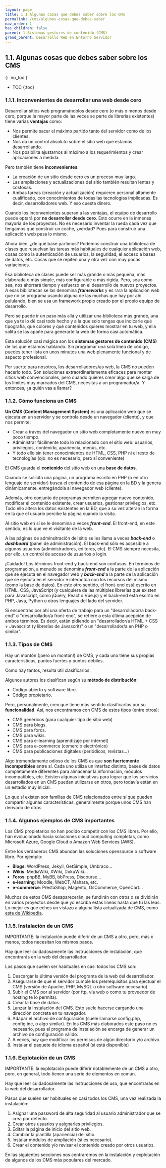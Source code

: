 ```yaml
---
layout: page
title: 1.1 Algunas cosas que debes saber sobre los CMS
permalink: /cms/algunas-cosas-que-debes-saber
nav_order: 1
has_children: false
parent: 1 Sistemas gestores de contenido (CMS)
grand_parent: Desarrollo Web en Entorno Servidor
---
```



## 1.1. Algunas cosas que debes saber sobre los CMS
{: .no_toc }

- TOC
{:toc}

### 1.1.1. Inconvenientes de desarrollar una web desde cero

Desarrollar sitios web programándolos desde cero (o más o menos desde cero, porque la mayor parte de las veces se parte de librerías existentes) tiene varias **ventajas** como:

* Nos permite sacar el máximo partido tanto del servidor como de los clientes.
* Nos da un control absoluto sobre el sitio web que estamos desarrollando.
* Nos posibilita ajustarnos al máximo a los requerimientos y crear aplicaciones a medida.

Pero también tiene **inconvenientes**:

* La creación de un sitio desde cero es un proceso muy largo.
* Las ampliaciones y actualizaciones del sitio también resultan lentas y costosas.
* Ambas tareas (creación y actualización) requieren personal altamente cualificado, con conocimientos de todas las tecnologías implicadas. Es decir, desarrolladores web. Y eso cuesta dinero.

Cuando los inconvenientes superan a las ventajas, el equipo de desarrollo puede optará por **no desarrollar desde cero**. Esto ocurre en la inmensa mayoría de los proyectos. No es necesario inventar la rueda cada vez que tengamos que construir un coche, ¿verdad? Pues para construir una aplicación web pasa lo mismo.

Ahora bien, ¿de qué base partimos? Podemos construir una biblioteca de clases que resuelvan las tareas más habituales de cualquier aplicación web, cosas como la autenticación de usuarios, la seguridad, el acceso a bases de datos, etc. Cosas que se repiten una y otra vez con muy pocas variaciones.

Esa biblioteca de clases puede ser más grande o más pequeña, más elaborada o más simple, más configurable o más rígida. Pero, sea como sea, nos ahorrará tiempo y esfuerzo en el desarrollo de nuevos proyectos. A esas bibliotecas se las denomina ***frameworks*** y es rara la aplicación web que no se programa usando alguna de las muchas que hay por ahí pululando, bien se usa un framework propio creado por el propio equipo de desarrollo.

Pero se puede ir un paso más allá y utilizar una biblioteca más grande, una que ya te lo dé casi todo hecho y a la que solo tengas que indicarle qué tipografía, qué colores y qué contenidos quieres mostrar en tu web, y ella solita se las apañe para generarte la web de forma casi automática.

Esta solución casi mágica son los **sistemas gestores de contenido (CMS)** de los que estamos hablando. Sin programar una sola línea de código, puedes tener lista en unos minutos una web plenamente funcional y de aspecto profesional.

Por suerte para nosotros, los desarrolladores/as web, la CMS no pueden hacerlo todo. Son soluciones extraordinariamente eficaces para montar sitios web convencionales, pero cuando quieres crear algo que se salga de los límites muy marcados del CMS, necesitas a un programador/a. Y entonces, ¿a quién vas a llamar?

### 1.1.2. Cómo funciona un CMS

**Un CMS (Content Management System)** es una aplicación web que se ejecuta en un servidor y se controla desde un navegador (cliente), y que nos permite:

* Crear a través del navegador un sitio web completamente nuevo en muy poco tiempo.
* Administrar fácilmente todo lo relacionado con el sitio web: usuarios, privilegios, contenido, apariencia, menús, etc.
* Y todo ello sin tener conocimientos de HTML, CSS, PHP ni el resto de tecnologías (ojo: no es necesario, pero sí conveniente)

El CMS guarda el **contenido** del sitio web en una **base de datos**.

Cuando se solicita una página, un programa escrito en PHP (o en otro lenguaje de servidor) busca el contenido de esa página en la BD y la genera dinámicamente, entregándola al navegador web (cliente).

Además, otro conjunto de programas permiten agregar nuevo contenido, modificar el contenido existente, crear usuarios, gestionar privilegios, etc. Todo ello altera los datos existentes en la BD, que a su vez alteran la forma en la que el usuario percibe la página cuando la visita.

Al sitio web en sí se le denomina a veces ***front-end***. El front-end, en este sentido, es lo que ve el visitante de la web.

A las páginas de adminsitración del sitio se les llama a veces ***back-end*** o ***dashboard*** (panel de administración). El back-end sólo es accesible a algunos usuarios (administradores, editores, etc). El CMS siempre necesita, por ello, un control de acceso de usuarios o login.

¡Cuidado! Los términos front-end y back-end son confusos. En términos de programación, a menudo se denomina ***front-end*** a la parte de la aplicación que se ejecuta en el navegador web y ***back-end*** a la parte de la aplicación que se ejecuta en el servidor e interactúa con los recursos del mismo (como la base de datos). En este otro sentido, el front-end está escrito en HTML, CSS, JavaScript (y cualquiera de las múltiples librerías que existen para Javascript, como jQuery, React o Vue.js) y el back-end está escrito en PHP, Java, Python u otros lenguajes del lado del servidor.

Si encuentras por ahí una oferta de trabajo para un "desarrollador/a back-end" o "desarrollador/a front-end", se refiere a esta última acepción de ambos términos. Es decir, están pidiendo un "desarrollador/a HTML + CSS + Javascript (y librerías de Javascrit)" o un "desarrollador/a en PHP o similar".

### 1.1.3. Tipos de CMS

Hay un montón (¡pero un montón!) de CMS, y cada uno tiene sus propias características, puntos fuertes y puntos débiles.

Como hay tantos, resulta útil clasificarlos.

Algunos autores los clasifican según su **método de distribución**:

* Código abierto y software libre.
* Código propietario.

Pero, personalmente, creo que tiene más sentido clasificarlos por su **funcionalidad**. Así, nos encontramos con CMS de estos tipos (entre otros):

* CMS genéricos (para cualquier tipo de sitio web)
* CMS para blogs.
* CMS para foros.
* CMS para wikis.
* CMS para e-learning (aprendizaje por internet)
* CMS para e-commerce (comercio electrónico)
* CMS para publicaciones digitales (periódicos, revistas...)

Algo tremendamente odioso de los CMS es que **son fuertemente incompatibles** entre sí. Cada uno utiliza un interfaz distinto, bases de datos completamente diferentes para almacenar la información, módulos incompatibles, etc. Existen algunas iniciativas para lograr que los servicios desarrollados en un CMS puedan utilizarse en otros, pero todavía están en un estadio muy inicial.

Lo que sí existen son familias de CMS relacionados entre sí que pueden compartir algunas características, generalmente porque unos CMS han derivado de otros.

### 1.1.4. Algunos ejemplos de CMS importantes

Los CMS propietarios no han podido competir con los CMS libres. Por ello, han evolucionado hacia soluciones cloud computing completas, como Microsoft Azure, Google Cloud o Amazon Web Services (AWS).

Entre los verdaderos CMS abundan las soluciones opensource o software libre. Por ejemplo:

* **Blogs**: WordPress, Jekyll, GetSimple, Umbraco...
* **Wikis**: MediaWiki, XWiki, DokuWiki...
* **Foros**: phpBB, MyBB, bbPress, Discourse...
* **e-learning**: Moodle, WebCT, Mahara, etc.
* **e-commerce**: PrestaShop, Magento, OsCommerce, OpenCart...

Muchos de estos CMS desaparecerán, se fundirán con otros o se dividirán en varios proyectos desde que yo escriba estas líneas hasta que tú las leas. Lo mejor es que eches un vistazo a alguna lista actualizada de CMS, como [esta de Wikipedia](https://en.wikipedia.org/wiki/List_of_content_management_systems).

### 1.1.5. Instalación de un CMS

IMPORTANTE: la instalación puede diferir de un CMS a otro, pero, más o menos, todos necesitan los mismos pasos.

Hay que leer cuidadosamente las instrucciones de instalación, que encontrarás en la web del desarrollador.

Los pasos que suelen ser habituales en casi todos los CMS son:

1. Descargar la última versión del programa de la web del desarrollador.
2. Asegurarse de que el servidor cumple los prerrequisitos para ejectuar el CMS (versión de Apache, PHP, MySQL u otro software necesario)
3. Subir el CMS por al servidor (por ftp, vía web o como tu proveedor de hosting te lo permita).
4. Crear la base de datos.
5. Lanzar la instalación del CMS. Esto suele hacerse cargando una dirección concreta en tu navegador.
6. Adapar el archivo de configuración (suele llamarse config.php, config.inc, o algo similar). En los CMS más elaborados este paso no es necesario, pues el programa de instalación se encarga de generar un archivo de configuración válido.
7. A veces, hay que modificar los permisos de algún directorio y/o archivo.
8. Instalar el paquete de idioma español (si está disponible)

### 1.1.6. Explotación de un CMS

IMPORTANTE: la explotación puede diferir notablemente de un CMS a otro, pero, en general, todo tienen una serie de elementos en común.

Hay que leer cuidadosamente las instrucciones de uso, que encontrarás en la web del desarrollador.

Pasos que suelen ser habituales en casi todos los CMS, una vez realizada la instalación:

1. Asignar una password de alta seguridad al usuario administrador que se crea por defecto.
2. Crear otros usuarios y asignarles privilegios.
3. Editar la página de inicio del sitio web.
4. Cambiar la plantilla (apariencia) del sitio.
5. Instalar módulos de ampliación (si es necesario).
6. Crear el contenido y/o revisar el contenido creado por otros usuarios.

En las siguientes secciones nos centraremos en la instalación y explotación de algunos de los CMS más populares del mercado.

